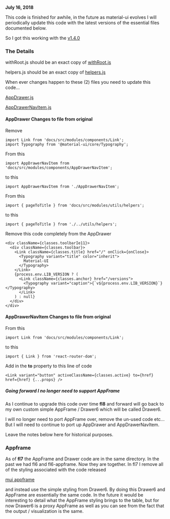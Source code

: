 
**July 16, 2018**

This code is finished for awhile, in the future as material-ui
evolves I will periodically update this code with the latest
versions of the essential files documented below.

So I got this working with the
[v1.4.0](https://github.com/mui-org/material-ui/releases/tag/v1.4.0)

### The Details

withRoot.js should be an exact copy of
[withRoot.js](https://github.com/mui-org/material-ui/blob/master/examples/create-react-app/src/withRoot.js)

helpers.js should be an exact copy of
[helpers.js](https://github.com/mui-org/material-ui/blob/master/docs/src/modules/utils/helpers.js)

When ever changes happen to these (2) files you need to update this code...

[AppDrawer.js](https://github.com/mui-org/material-ui/commits/master/docs/src/modules/components/AppDrawer.js)

[AppDrawerNavItem.js](https://github.com/mui-org/material-ui/commits/master/docs/src/modules/components/AppDrawerNavItem.js)

#### AppDrawer Changes to file from original

Remove
```
import Link from 'docs/src/modules/components/Link';
import Typography from '@material-ui/core/Typography';
```

From this
```
import AppDrawerNavItem from 'docs/src/modules/components/AppDrawerNavItem';
```
to this
```
import AppDrawerNavItem from './AppDrawerNavItem';
```

From this
```
import { pageToTitle } from 'docs/src/modules/utils/helpers';
```
to this
```
import { pageToTitle } from './../utils/helpers';
```

Remove this code completely from the AppDrawer

```
<div className={classes.toolbarIe11}>
  <div className={classes.toolbar}>
    <Link className={classes.title} href="/" onClick={onClose}>
      <Typography variant="title" color="inherit">
        Material-UI
      </Typography>
    </Link>
    {process.env.LIB_VERSION ? (
      <Link className={classes.anchor} href="/versions">
        <Typography variant="caption">{`v${process.env.LIB_VERSION}`}</Typography>
      </Link>
    ) : null}
  </div>
</div>
```

#### AppDrawerNavItem Changes to file from original

From this
```
import Link from 'docs/src/modules/components/Link';
```
to this
```
import { Link } from 'react-router-dom';
```

Add in the **to** property to this line of code
```
<Link variant="button" activeClassName={classes.active} to={href} href={href} {...props} />
```




##### Going forward I no longer need to support AppFrame

As I continue to upgrade this code over time **fl8** and forward
will go back to my own custom simple AppFrame / Drawer6 which
will be called Drawer6.

I will no longer need to port AppFrame over, remove the un-used code
etc...  But I will need to continue to port up AppDrawer and AppDrawerNavItem.

Leave the notes below here for historical purposes.

### Appframe

As of **fl7** the AppFrame and Drawer code are in the same directory.
In the past we had fl6 and fl6-appframe.  Now they are together.
In fl7 I remove all of the styling associated with the code
released

[mui appframe](https://github.com/mui-org/material-ui/commits/master/docs/src/modules/components/AppFrame.js)

and instead use the simple styling from Drawer6.  By doing this Drawer6
and AppFrame are essentially the same code.  In the future it would
be interesting to detail what the AppFrame styling brings to the table,
but for now Drawer6 is a proxy AppFrame as well as you can see from
the fact that the output / visualization is the same.
